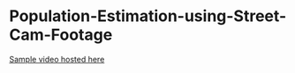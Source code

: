 # Population-Estimation-using-Street-Cam-Footage

[Sample video hosted here](https://drive.google.com/file/d/1Yy4l8q28eeEs_NBrrp62vqGt-RMJumRO/view?usp=sharing)
